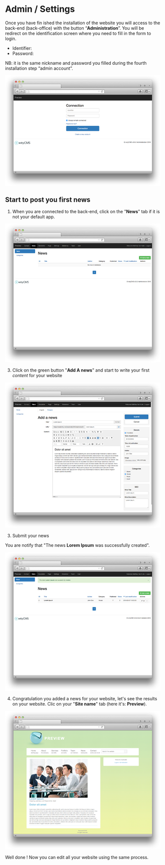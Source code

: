 # Admin / Settings

Once you have fin ished the installation of the website you will access to the back-end (back-office) with the button “**Administration**”. You will be redirect on the identification screen where you need to fill in the form to login.

* Identifier:
* Password:

NB: it is the same nickname and password you filled during the fourth installation step “admin account”.

![](connect-01.png)

## Start to post you first news

1. When you are connected to the back-end, click on the "**News**" tab if it is not your default app. 

![](post-news-01.png)

3. Click on the green button "**Add A news**" and start to write your first *content* for your website

![](post-news-02.png)

3.  Submit your news

You are notify that "The news **Lorem Ipsum** was successfully created".

![](post-news-03.png)

4.  Congratulation you added a news for your website, let's see the results on your website. Clic on your "**Site name**" tab (here it's: **Preview**).

![](post-news-04.png)

Well done ! Now you can edit all your website using the same process. 



